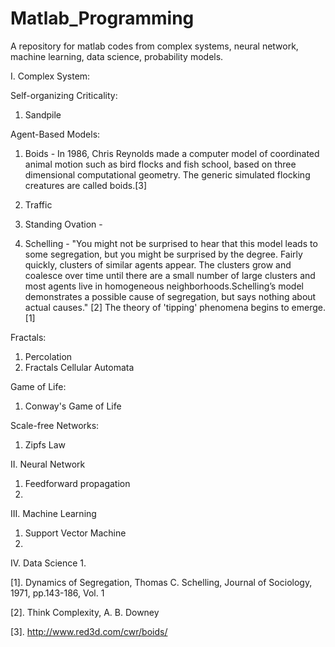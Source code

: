 # Matlab_Programming
A repository for matlab codes from complex systems, neural network, machine learning, data science, probability models.


I. Complex System: 

Self-organizing Criticality: 
  1. Sandpile 

Agent-Based Models: 
  1. Boids - In 1986, Chris Reynolds made a computer model of coordinated animal motion such as bird flocks and fish school, based on three dimensional computational geometry. The generic simulated flocking creatures are called boids.[3]
  
  2. Traffic 
  3. Standing Ovation - 

  4. Schelling - "You might not be surprised to hear that this model leads to some segregation, but you might be surprised by the degree. Fairly quickly, clusters of similar agents appear. The clusters grow and coalesce over time until there are a small number of large clusters and most agents live in homogeneous neighborhoods.Schelling’s model demonstrates a possible cause of segregation, but says nothing about actual causes." [2] The theory of 'tipping' phenomena begins to emerge. [1]

Fractals: 
  1. Percolation
  2. Fractals Cellular Automata

Game of Life: 
  1. Conway's Game of Life

Scale-free Networks: 
  1. Zipfs Law


II. Neural Network
  1. Feedforward propagation 
  2. 

III. Machine Learning 
  1. Support Vector Machine
  2. 
  
IV. Data Science
  1. 



[1]. Dynamics of Segregation, Thomas C. Schelling, Journal of Sociology, 1971, pp.143-186, Vol. 1

[2]. Think Complexity, A. B. Downey

[3]. http://www.red3d.com/cwr/boids/
